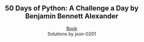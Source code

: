 <h2 align="center">50 Days of Python: A Challenge a Day by Benjamin Bennett Alexander</h1>

<p align="center">
  <a href="https://benjaminb.gumroad.com/l/zybjn" target="_blank">Book</a>
  <br>
  Solutions by json-0201
</p>
